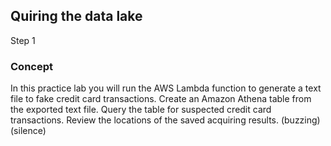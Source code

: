 ## Quiring the data lake
 Step 1 
 
 ### Concept
 In this practice lab you will run the AWS Lambda function to generate a text file to fake credit card transactions. 
 Create an Amazon Athena table from the exported text file. 
 Query the table for suspected credit card transactions. 
 Review the locations of the saved acquiring results. (buzzing) (silence)